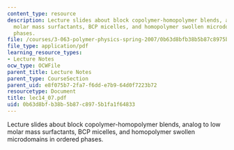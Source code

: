 ```yaml
---
content_type: resource
description: Lecture slides about block copolymer-homopolymer blends, analog to low
  molar mass surfactants, BCP micelles, and homopolymer swollen microdomains in ordered
  phases.
file: /courses/3-063-polymer-physics-spring-2007/0b63d8bfb38b5b87c8975b1fa1f64833_lec14_07.pdf
file_type: application/pdf
learning_resource_types:
- Lecture Notes
ocw_type: OCWFile
parent_title: Lecture Notes
parent_type: CourseSection
parent_uid: e8f075b7-2fa7-f6dd-e7b9-64d0f7223b72
resourcetype: Document
title: lec14_07.pdf
uid: 0b63d8bf-b38b-5b87-c897-5b1fa1f64833
---
```

Lecture slides about block copolymer-homopolymer blends, analog to low molar mass surfactants, BCP micelles, and homopolymer swollen microdomains in ordered phases.


